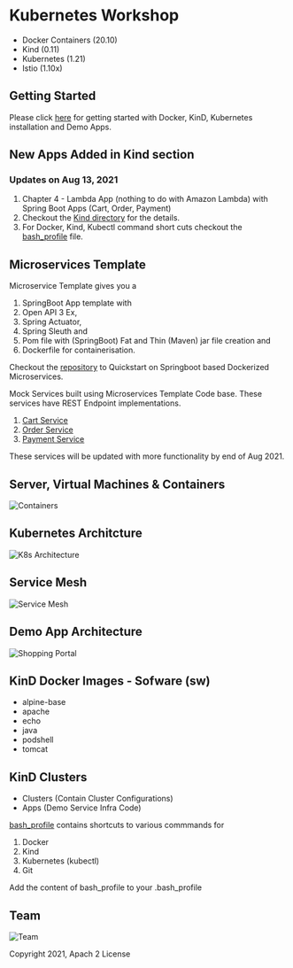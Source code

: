 # Kubernetes Workshop

- Docker Containers (20.10)
- Kind (0.11)
- Kubernetes (1.21)
- Istio (1.10x)

##  Getting Started

Please click <a href="https://github.com/MetaArivu/k8s-workshop/tree/master/kind">here</a> for getting started with Docker, KinD, Kubernetes installation and Demo Apps.

## New Apps Added in Kind section

### Updates on Aug 13, 2021

1. Chapter 4 - Lambda App (nothing to do with Amazon Lambda) with Spring Boot Apps (Cart, Order, Payment)
2. Checkout the <a href="https://github.com/MetaArivu/k8s-workshop/tree/master/kind">Kind directory</a> for the details.
3. For Docker, Kind, Kubectl command short cuts checkout the <a href="https://github.com/MetaArivu/k8s-workshop/blob/master/bash_profile">bash_profile</a> file.

## Microservices Template

Microservice Template gives you a

1. SpringBoot App template with
2. Open API 3 Ex,
3. Spring Actuator,
4. Spring Sleuth and
5. Pom file with (SpringBoot) Fat and Thin (Maven) jar file creation and
6. Dockerfile for containerisation.

Checkout the <a href="https://github.com/MetaArivu/microservice-template">repository</a> to Quickstart on Springboot based Dockerized Microservices.

Mock Services built using Microservices Template Code base. These services have REST Endpoint implementations.

1. <a href="https://github.com/MetaArivu/mock-cart">Cart Service</a>
2. <a href="https://github.com/MetaArivu/mock-order">Order Service</a>
3. <a href="https://github.com/MetaArivu/mock-payment">Payment Service</a>

These services will be updated with more functionality by end of Aug 2021.

## Server, Virtual Machines & Containers

![Containers](https://raw.githubusercontent.com/MetaArivu/k8s-workshop/master/diagrams/Servers-VMs-Containers.jpg)

## Kubernetes Architcture

![K8s Architecture](https://raw.githubusercontent.com/MetaArivu/k8s-workshop/master/diagrams/K8s-Arch.jpg)

## Service Mesh

![Service Mesh](https://raw.githubusercontent.com/MetaArivu/k8s-workshop/master/diagrams/Istio-Components.jpg)

##  Demo App Architecture

![Shopping Portal](https://raw.githubusercontent.com/MetaArivu/k8s-workshop/master/diagrams/K8s-Demo-1.jpg)

## KinD Docker Images - Sofware (sw)

- alpine-base
- apache
- echo
- java
- podshell
- tomcat

## KinD Clusters

- Clusters (Contain Cluster Configurations)
- Apps (Demo Service Infra Code)

<a href="https://github.com/MetaArivu/k8s-workshop/blob/master/bash_profile">bash_profile</a> contains shortcuts to various commmands for

1. Docker
2. Kind
3. Kubernetes (kubectl)
4. Git

Add the content of bash_profile to your .bash_profile

## Team

![Team](https://raw.githubusercontent.com/MetaArivu/k8s-workshop/master/diagrams/K8s-Workshop-Team.jpg)

Copyright 2021, Apach 2 License
